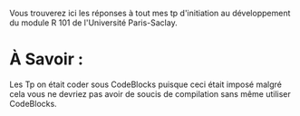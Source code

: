 Vous trouverez ici les réponses à tout mes tp d'initiation au développement du module R 101 de l'Université Paris-Saclay.



# À Savoir :



Les Tp on était coder sous CodeBlocks puisque ceci était imposé malgré cela vous ne devriez pas avoir de soucis de compilation sans même utiliser CodeBlocks.
